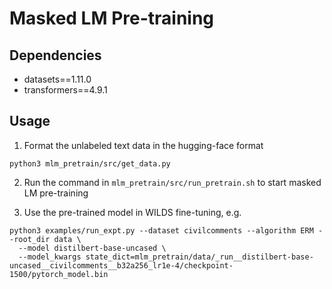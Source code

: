 # Masked LM Pre-training

## Dependencies
- datasets==1.11.0
- transformers==4.9.1

## Usage
1. Format the unlabeled text data in the hugging-face format
```
python3 mlm_pretrain/src/get_data.py
```

2. Run the command in `mlm_pretrain/src/run_pretrain.sh` to start masked LM pre-training

3. Use the pre-trained model in WILDS fine-tuning, e.g.
```
python3 examples/run_expt.py --dataset civilcomments --algorithm ERM --root_dir data \
  --model distilbert-base-uncased \
  --model_kwargs state_dict=mlm_pretrain/data/_run__distilbert-base-uncased__civilcomments__b32a256_lr1e-4/checkpoint-1500/pytorch_model.bin
```

